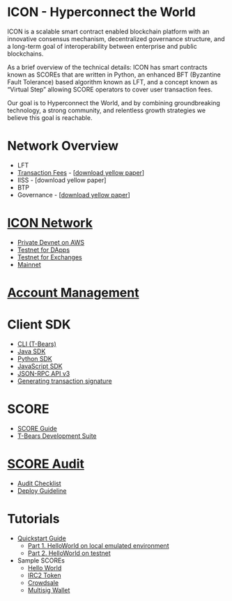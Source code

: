 # ICON - Hyperconnect the World

ICON is a scalable smart contract enabled blockchain platform with an innovative consensus mechanism, decentralized governance structure, and a long-term goal of interoperability between enterprise and public blockchains.

As a brief overview of the technical details: ICON has smart contracts known as SCOREs that are written in Python, an enhanced BFT (Byzantine Fault Tolerance) based algorithm known as LFT, and a concept known as “Virtual Step” allowing SCORE operators to cover user transaction fees.

Our goal is to Hyperconnect the World, and by combining groundbreaking technology, a strong community, and relentless growth strategies we believe this goal is reachable.

# Network Overview
  - LFT
  - [Transaction Fees](/docs/step.md) - \[[download yellow paper](https://icon.foundation/resources/file/ICON_Yellowpaper_Transactionfee_EN_V1.0.pdf)\]
  - IISS - \[download yellow paper\]
  - BTP
  - Governance - \[[download yellow paper](https://icon.foundation/resources/file/ICON_Yellowpaper_ICONstitution_and_Governance_EN_V1.0.pdf)\]

# [ICON Network](/docs/icon_network.md)
  - [Private Devnet on AWS](/docs/icon_network.md#private-devnet-on-aws)
  - [Testnet for DApps](/docs/icon_network.md#testnet-for-dapps)
  - [Testnet for Exchanges](/docs/icon_network.md#testnet-for-exchanges)
  - [Mainnet](/docs/icon_network.md#mainnet)

# [Account Management](/docs/wallet.md)

# Client SDK
  - [CLI (T-Bears)](/docs/tbears_cli.md)
  - [Java SDK](https://github.com/icon-project/icon-sdk-java/blob/master/quickstart/README.md)
  - [Python SDK](https://github.com/icon-project/icon-sdk-python/blob/master/README.md)
  - [JavaScript SDK](https://github.com/icon-project/icon-sdk-js/blob/master/README.md)
  - [JSON-RPC API v3](https://github.com/icon-project/icon-rpc-server/blob/master/docs/icon-json-rpc-v3.md)
  - [Generating transaction signature](/docs/transaction_signature.md)
  
# SCORE
  - [SCORE Guide](https://icon-project.github.io/score-guide/)
  - [T-Bears Development Suite](https://github.com/icon-project/t-bears/blob/master/README.md)

# [SCORE Audit](/docs/score_audit.md)
  - [Audit Checklist](/docs/audit_checklist.md)
  - [Deploy Guideline](/docs/score_deploy_guide.md)

# Tutorials
  - [Quickstart Guide](/docs/quickstart.md)
    - [Part 1. HelloWorld on local emulated environment](/docs/quickstart_p1.md)
    - [Part 2. HelloWorld on testnet](/docs/quickstart_p2.md)
  - Sample SCOREs 
    - [Hello World](https://github.com/icon-project/samples/blob/master/hello_world/README.md)
    - [IRC2 Token](https://github.com/icon-project/samples/blob/master/irc2_token)
    - [Crowdsale](https://github.com/icon-project/samples/blob/master/crowdsale)
    - [Multisig Wallet](https://github.com/icon-project/multisig-wallet)
